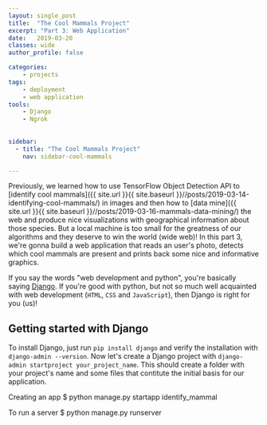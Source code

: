```yaml
---
layout: single_post
title:  "The Cool Mammals Project"
excerpt: "Part 3: Web Application"
date:   2019-03-20
classes: wide
author_profile: false

categories: 
    - projects
tags: 
    - deployment
    - web application
tools:    
    - Django
    - Ngrok
  
  
sidebar:
  - title: "The Cool Mammals Project"
    nav: sidebar-cool-mammals

---  
```



Previously, we learned how to use TensorFlow Object Detection API to [identify cool mammals]({{ site.url }}{{ site.baseurl }}//posts/2019-03-14-identifying-cool-mammals/) in images and then how to [data mine]({{ site.url }}{{ site.baseurl }}//posts/2019-03-16-mammals-data-mining/) the web and produce nice visualizations with geographical information about those species. But a local machine is too small for the greatness of our algorithms and they deserve to win the world (wide web)! In this part 3, we're gonna build a web application that reads an user's photo, detects which cool mammals are present and prints back some nice and informative graphics.

If you say the words "web development and python", you're basically saying [Django](https://www.djangoproject.com/). If you're good with python, but not so much well acquainted with web development (`HTML`, `CSS` and `JavaScript`), then Django is right for you (us)!


## Getting started with Django
To install Django, just run `pip install django` and verify the installation with `django-admin --version`. Now let's create a Django project with `django-admin startproject your_project_name`. This should create a folder with your project's name and some files that contitute the initial basis for our application.



Creating an app
$ python manage.py startapp identify_mammal

To run a server
$ python manage.py runserver



